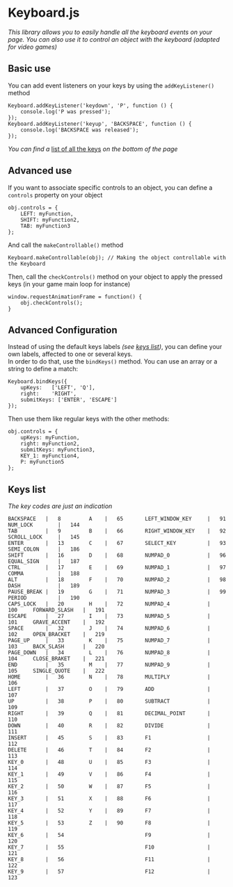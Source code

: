 Keyboard.js
==============
*This library allows you to easily handle all the keyboard events on your page.*
*You can also use it to control an object with the keyboard (adapted for video games)*

## Basic use ##
You can add event listeners on your keys by using the `addKeyListener()` method  

    Keyboard.addKeyListener('keydown', 'P', function () {
        console.log('P was pressed');  
    });  
    Keyboard.addKeyListener('keyup', 'BACKSPACE', function () {  
        console.log('BACKSPACE was released');  
    });
*You can find a* [list of all the keys](#keys-list) *on the bottom of the page*
  
## Advanced use ##
If you want to associate specific controls to an object, you can define a `controls` property on your object
  
    obj.controls = {
        LEFT: myFunction,
        SHIFT: myFunction2,
        TAB: myFunction3
    };

And call the `makeControllable()` method

    Keyboard.makeControllable(obj); // Making the object controllable with the Keyboard
  
Then, call the `checkControls()` method on your object to apply the pressed keys (in your game main loop for instance)
  
    window.requestAnimationFrame = function() {
        obj.checkControls();
    }
  
## Advanced Configuration ##
Instead of using the default keys labels *(see [keys list](#keys-list))*, you can define your own labels, affected to one or several keys.  
In order to do that, use the `bindKeys()` method. You can use an array or a string to define a match:
  
    Keyboard.bindKeys({
        upKeys:   ['LEFT', 'Q'],
        right:    'RIGHT',
        submitKeys: ['ENTER', 'ESCAPE']
    });
  
Then use them like regular keys with the other methods:
  
    obj.controls = {
        upKeys: myFunction,
        right: myFunction2,
        submitKeys: myFunction3,
        KEY_1: myFunction4,
        P: myFunction5
    };
  
## Keys list ##
*The key codes are just an indication*  
  
    BACKSPACE   |   8         A    |   65       LEFT_WINDOW_KEY     |   91      NUM_LOCK        |   144
    TAB         |   9         B    |   66       RIGHT_WINDOW_KEY    |   92      SCROLL_LOCK     |   145
    ENTER       |   13        C    |   67       SELECT_KEY          |   93      SEMI_COLON      |   186
    SHIFT       |   16        D    |   68       NUMPAD_0            |   96      EQUAL_SIGN      |   187
    CTRL        |   17        E    |   69       NUMPAD_1            |   97      COMMA           |   188
    ALT         |   18        F    |   70       NUMPAD_2            |   98      DASH            |   189
    PAUSE_BREAK |   19        G    |   71       NUMPAD_3            |   99      PERIOD          |   190
    CAPS_LOCK   |   20        H    |   72       NUMPAD_4            |   100     FORWARD_SLASH   |   191
    ESCAPE      |   27        I    |   73       NUMPAD_5            |   101     GRAVE_ACCENT    |   192
    SPACE       |   32        J    |   74       NUMPAD_6            |   102     OPEN_BRACKET    |   219
    PAGE_UP     |   33        K    |   75       NUMPAD_7            |   103     BACK_SLASH      |   220
    PAGE_DOWN   |   34        L    |   76       NUMPAD_8            |   104     CLOSE_BRAKET    |   221
    END         |   35        M    |   77       NUMPAD_9            |   105     SINGLE_QUOTE    |   222
    HOME        |   36        N    |   78       MULTIPLY            |   106
    LEFT        |   37        O    |   79       ADD                 |   107
    UP          |   38        P    |   80       SUBTRACT            |   109
    RIGHT       |   39        Q    |   81       DECIMAL_POINT       |   110
    DOWN        |   40        R    |   82       DIVIDE              |   111
    INSERT      |   45        S    |   83       F1                  |   112
    DELETE      |   46        T    |   84       F2                  |   113
    KEY_0       |   48        U    |   85       F3                  |   114
    KEY_1       |   49        V    |   86       F4                  |   115
    KEY_2       |   50        W    |   87       F5                  |   116
    KEY_3       |   51        X    |   88       F6                  |   117
    KEY_4       |   52        Y    |   89       F7                  |   118
    KEY_5       |   53        Z    |   90       F8                  |   119
    KEY_6       |   54                          F9                  |   120
    KEY_7       |   55                          F10                 |   121
    KEY_8       |   56                          F11                 |   122
    KEY_9       |   57                          F12                 |   123
                      
    
    
    
    
    
    
    
    
    
    
    
    
    
    
    
    
    
    
    
    
    
    
    
    
    
  